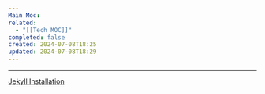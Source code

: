 ```yaml
---
Main Moc: 
related:
  - "[[Tech MOC]]"
completed: false
created: 2024-07-08T18:25
updated: 2024-07-08T18:29
---
```

---

[Jekyll Installation](https://jekyllrb.com/docs/installation/)

